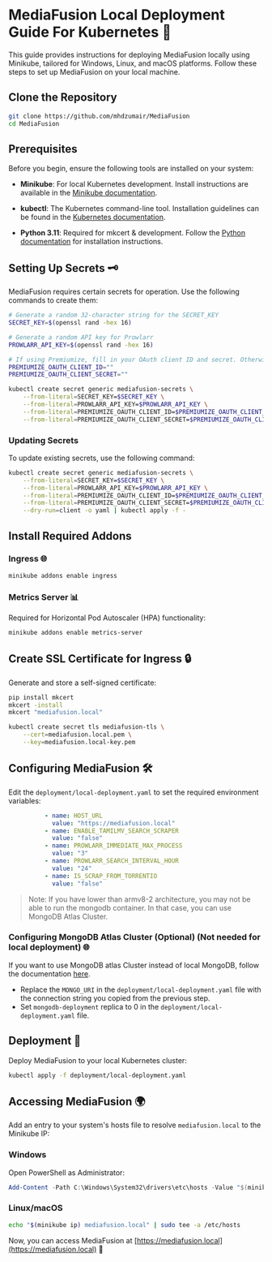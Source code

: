 
# MediaFusion Local Deployment Guide For Kubernetes 🚀

This guide provides instructions for deploying MediaFusion locally using Minikube, tailored for Windows, Linux, and macOS platforms. Follow these steps to set up MediaFusion on your local machine.

## Clone the Repository

```bash
git clone https://github.com/mhdzumair/MediaFusion
cd MediaFusion
```

## Prerequisites

Before you begin, ensure the following tools are installed on your system:

- **Minikube**: For local Kubernetes development. Install instructions are available in the [Minikube documentation](https://minikube.sigs.k8s.io/docs/start/).

- **kubectl**: The Kubernetes command-line tool. Installation guidelines can be found in the [Kubernetes documentation](https://kubernetes.io/docs/tasks/tools/install-kubectl/).

- **Python 3.11**: Required for mkcert & development. Follow the [Python documentation](https://www.python.org/downloads/) for installation instructions.

## Setting Up Secrets 🗝️

MediaFusion requires certain secrets for operation. Use the following commands to create them:

```bash
# Generate a random 32-character string for the SECRET_KEY
SECRET_KEY=$(openssl rand -hex 16)

# Generate a random API key for Prowlarr
PROWLARR_API_KEY=$(openssl rand -hex 16)

# If using Premiumize, fill in your OAuth client ID and secret. Otherwise, leave these empty.
PREMIUMIZE_OAUTH_CLIENT_ID=""
PREMIUMIZE_OAUTH_CLIENT_SECRET=""

kubectl create secret generic mediafusion-secrets \
    --from-literal=SECRET_KEY=$SECRET_KEY \
    --from-literal=PROWLARR_API_KEY=$PROWLARR_API_KEY \
    --from-literal=PREMIUMIZE_OAUTH_CLIENT_ID=$PREMIUMIZE_OAUTH_CLIENT_ID \
    --from-literal=PREMIUMIZE_OAUTH_CLIENT_SECRET=$PREMIUMIZE_OAUTH_CLIENT_SECRET
```

### Updating Secrets

To update existing secrets, use the following command:

```bash
kubectl create secret generic mediafusion-secrets \
    --from-literal=SECRET_KEY=$SECRET_KEY \
    --from-literal=PROWLARR_API_KEY=$PROWLARR_API_KEY \
    --from-literal=PREMIUMIZE_OAUTH_CLIENT_ID=$PREMIUMIZE_OAUTH_CLIENT_ID \
    --from-literal=PREMIUMIZE_OAUTH_CLIENT_SECRET=$PREMIUMIZE_OAUTH_CLIENT_SECRET \
    --dry-run=client -o yaml | kubectl apply -f -
```

## Install Required Addons

### Ingress 🌐

```bash
minikube addons enable ingress
```

### Metrics Server 📊

Required for Horizontal Pod Autoscaler (HPA) functionality:

```bash
minikube addons enable metrics-server
```

## Create SSL Certificate for Ingress 🔒

Generate and store a self-signed certificate:

```bash
pip install mkcert
mkcert -install
mkcert "mediafusion.local"

kubectl create secret tls mediafusion-tls \
    --cert=mediafusion.local.pem \
    --key=mediafusion.local-key.pem
```

## Configuring MediaFusion 🛠️

Edit the `deployment/local-deployment.yaml` to set the required environment variables:

```yaml
          - name: HOST_URL
            value: "https://mediafusion.local"
          - name: ENABLE_TAMILMV_SEARCH_SCRAPER
            value: "false"
          - name: PROWLARR_IMMEDIATE_MAX_PROCESS
            value: "3"
          - name: PROWLARR_SEARCH_INTERVAL_HOUR
            value: "24"
          - name: IS_SCRAP_FROM_TORRENTIO
            value: "false"
```

> Note: If you have lower than armv8-2 architecture, you may not be able to run the mongodb container. In that case, you can use MongoDB Atlas Cluster. 


### Configuring MongoDB Atlas Cluster (Optional) (Not needed for local deployment) 🌐
If you want to use MongoDB atlas Cluster instead of local MongoDB, follow the documentation [here](/deployment/mongo/README.md).

- Replace the `MONGO_URI` in the `deployment/local-deployment.yaml` file with the connection string you copied from the previous step.
- Set `mongodb-deployment` replica to 0 in the `deployment/local-deployment.yaml` file.


## Deployment 🚢

Deploy MediaFusion to your local Kubernetes cluster:

```bash
kubectl apply -f deployment/local-deployment.yaml
```

## Accessing MediaFusion 🌍

Add an entry to your system's hosts file to resolve `mediafusion.local` to the Minikube IP:

### Windows

Open PowerShell as Administrator:

```powershell
Add-Content -Path C:\Windows\System32\drivers\etc\hosts -Value "$(minikube ip) mediafusion.local"
```

### Linux/macOS

```bash
echo "$(minikube ip) mediafusion.local" | sudo tee -a /etc/hosts
```

Now, you can access MediaFusion at [https://mediafusion.local](https://mediafusion.local) 🎉
